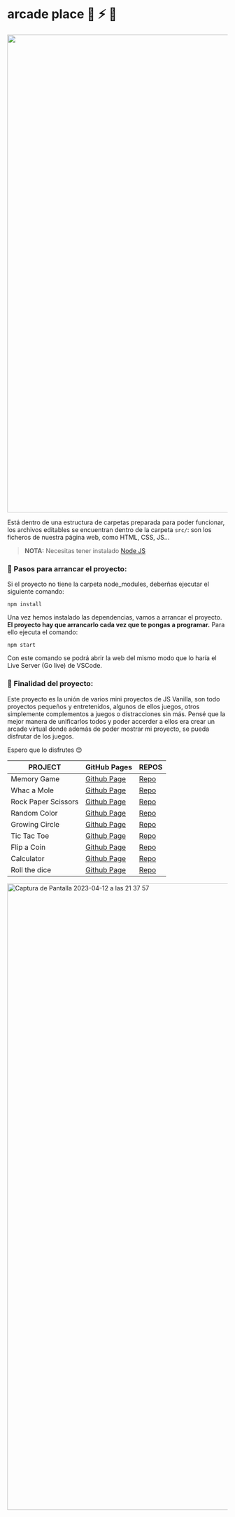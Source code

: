 # arcade place 🚀 ⚡️ 👾

<img width="1092" src="https://user-images.githubusercontent.com/112553001/228508629-a36fc709-a21c-477a-8bb5-a6d5e8bb1da5.jpg" alt="">

Está dentro de una estructura de carpetas preparada para poder funcionar, los archivos editables se encuentran dentro de la carpeta `src/`: son los ficheros de nuestra página web, como HTML, CSS, JS...

> **NOTA:** Necesitas tener instalado [Node JS](https://nodejs.org/)

### 📌 Pasos para arrancar el proyecto:

Si el proyecto no tiene la carpeta node_modules, deberñas ejecutar el siguiente comando:

`npm install`

Una vez hemos instalado las dependencias, vamos a arrancar el proyecto. **El proyecto hay que arrancarlo cada vez que te pongas a programar.** Para ello ejecuta el comando:

`npm start`

Con este comando se podrá abrir la web del mismo modo que lo haría el Live Server (Go live) de VSCode.

### 📌 Finalidad del proyecto:

Este proyecto es la unión de varios mini proyectos de JS Vanilla, son todo proyectos pequeños y entretenidos, algunos de ellos juegos, otros simplemente complementos a juegos o distracciones sin más. Pensé que la mejor manera de unificarlos todos y poder accerder a ellos era crear un arcade virtual donde además de poder mostrar mi proyecto, se pueda disfrutar de los juegos.

Espero que lo disfrutes 😊

| PROJECT | GitHub Pages | REPOS | 
| -- | -- | -- |
| Memory Game | [Github Page](martscastrillo.github.io/memory-js/) | [Repo](https://github.com/martscastrillo/memory-js) |
| Whac a Mole | [Github Page](https://martscastrillo.github.io/whac_a_mole_js/) | [Repo](https://github.com/martscastrillo/whac_a_mole_js) |
| Rock Paper Scissors | [Github Page](https://martscastrillo.github.io/rock-paper-scissors-js/) | [Repo](https://github.com/martscastrillo/rock-paper-scissors-js) |
| Random Color | [Github Page](https://martscastrillo.github.io/random-color_js/) |[Repo](https://github.com/martscastrillo/random-color_js) |
 | Growing Circle | [Github Page](https://martscastrillo.github.io/growing_circle_js/) | [Repo](https://github.com/martscastrillo/growing_circle_js) |
 | Tic Tac Toe | [Github Page](https://martscastrillo.github.io/tic-tac-toe-js/) | [Repo](https://github.com/martscastrillo/tic-tac-toe-js) | 
 | Flip a Coin | [Github Page](https://martscastrillo.github.io/flip_a_coin_js/) | [Repo](https://github.com/martscastrillo/flip_a_coin_js) | 
| Calculator | [Github Page](https://github.com/martscastrillo/calculator_js) | [Repo](https://github.com/martscastrillo/calculator_js) | 
| Roll the dice | [Github Page](https://github.com/martscastrillo/roll_the_dice_js) | [Repo](https://github.com/martscastrillo/roll_the_dice_js)| 

 <!-- | Connect Four | [Github Page](    ) | [Repo](https://github.com/martscastrillo/connect_four_js ) | -->
 
<img width="1432" alt="Captura de Pantalla 2023-04-12 a las 21 37 57" src="https://user-images.githubusercontent.com/112553001/231566336-d61dff09-168d-4e91-9c99-5efd3bd0e289.png">

